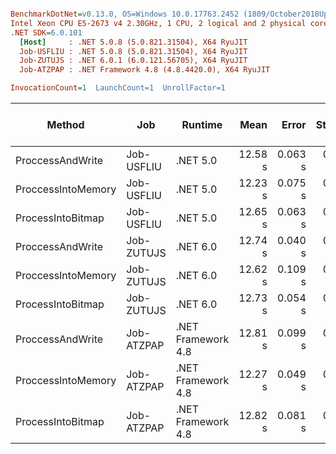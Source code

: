 ``` ini

BenchmarkDotNet=v0.13.0, OS=Windows 10.0.17763.2452 (1809/October2018Update/Redstone5)
Intel Xeon CPU E5-2673 v4 2.30GHz, 1 CPU, 2 logical and 2 physical cores
.NET SDK=6.0.101
  [Host]     : .NET 5.0.8 (5.0.821.31504), X64 RyuJIT
  Job-USFLIU : .NET 5.0.8 (5.0.821.31504), X64 RyuJIT
  Job-ZUTUJS : .NET 6.0.1 (6.0.121.56705), X64 RyuJIT
  Job-ATZPAP : .NET Framework 4.8 (4.8.4420.0), X64 RyuJIT

InvocationCount=1  LaunchCount=1  UnrollFactor=1  

```
|             Method |        Job |            Runtime |    Mean |   Error |  StdDev |     Gen 0 |     Gen 1 |     Gen 2 |  Allocated | Allocated native memory | Native memory leak |
|------------------- |----------- |------------------- |--------:|--------:|--------:|----------:|----------:|----------:|-----------:|------------------------:|-------------------:|
|   ProccessAndWrite | Job-USFLIU |           .NET 5.0 | 12.58 s | 0.063 s | 0.059 s |         - |         - |         - |       2 KB |              810,799 KB |                  - |
| ProccessIntoMemory | Job-USFLIU |           .NET 5.0 | 12.23 s | 0.075 s | 0.070 s |         - |         - |         - | 149,879 KB |              810,769 KB |               0 KB |
|  ProcessIntoBitmap | Job-USFLIU |           .NET 5.0 | 12.65 s | 0.063 s | 0.059 s | 1000.0000 | 1000.0000 | 1000.0000 | 299,756 KB |              810,770 KB |                  - |
|   ProccessAndWrite | Job-ZUTUJS |           .NET 6.0 | 12.74 s | 0.040 s | 0.031 s |         - |         - |         - |       2 KB |              810,799 KB |                  - |
| ProccessIntoMemory | Job-ZUTUJS |           .NET 6.0 | 12.62 s | 0.109 s | 0.102 s |         - |         - |         - | 149,887 KB |              810,769 KB |                  - |
|  ProcessIntoBitmap | Job-ZUTUJS |           .NET 6.0 | 12.73 s | 0.054 s | 0.050 s | 1000.0000 | 1000.0000 | 1000.0000 | 299,765 KB |              810,770 KB |                  - |
|   ProccessAndWrite | Job-ATZPAP | .NET Framework 4.8 | 12.81 s | 0.099 s | 0.092 s |         - |         - |         - |       8 KB |              810,799 KB |                  - |
| ProccessIntoMemory | Job-ATZPAP | .NET Framework 4.8 | 12.27 s | 0.049 s | 0.046 s |         - |         - |         - | 149,885 KB |              810,769 KB |                  - |
|  ProcessIntoBitmap | Job-ATZPAP | .NET Framework 4.8 | 12.82 s | 0.081 s | 0.076 s | 1000.0000 | 1000.0000 | 1000.0000 | 299,763 KB |              810,770 KB |                  - |
